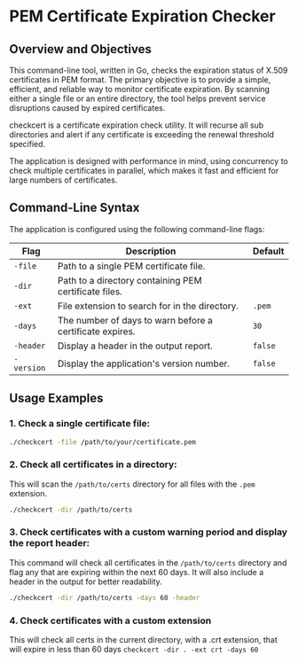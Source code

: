 # PEM Certificate Expiration Checker

## Overview and Objectives

This command-line tool, written in Go, checks the expiration status of X.509 certificates in PEM format. The primary objective is to provide a simple, efficient, and reliable way to monitor certificate expiration. By scanning either a single file or an entire directory, the tool helps prevent service disruptions caused by expired certificates.

checkcert is a certificate expiration check utility. It will recurse all sub directories and alert if any certificate is exceeding the renewal threshold specified.

The application is designed with performance in mind, using concurrency to check multiple certificates in parallel, which makes it fast and efficient for large numbers of certificates.

## Command-Line Syntax

The application is configured using the following command-line flags:

| Flag      | Description                                                | Default |
|-----------|------------------------------------------------------------|---------|
| `-file`   | Path to a single PEM certificate file.                     |         |
| `-dir`    | Path to a directory containing PEM certificate files.      |         |
| `-ext`    | File extension to search for in the directory.             | `.pem`  |
| `-days`   | The number of days to warn before a certificate expires.   | `30`    |
| `-header` | Display a header in the output report.                     | `false` |
| `-version`| Display the application's version number.                  | `false` |

## Usage Examples

### 1. Check a single certificate file:
```bash
./checkcert -file /path/to/your/certificate.pem
```

### 2. Check all certificates in a directory:
This will scan the `/path/to/certs` directory for all files with the `.pem` extension.
```bash
./checkcert -dir /path/to/certs
```

### 3. Check certificates with a custom warning period and display the report header:
This command will check all certificates in the `/path/to/certs` directory and flag any that are expiring within the next 60 days. It will also include a header in the output for better readability.
```bash
./checkcert -dir /path/to/certs -days 60 -header
```

### 4. Check certificates with a custom extension
This will check all certs  in the current directory, with a .crt extension, that will expire in less than 60 days
```checkcert -dir . -ext crt -days 60```
